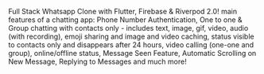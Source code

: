 Full Stack Whatsapp Clone with Flutter, Firebase & Riverpod 2.0!
main features of a chatting app: Phone Number Authentication, One to one & Group chatting with contacts only - includes text, image, gif, video, audio (with recording), emoji sharing and image and video caching, status visible to contacts only and disappears after 24 hours, video calling (one-one and group), online/offline status, Message Seen Feature, Automatic Scrolling on New Message, Replying to Messages and much more!
